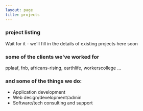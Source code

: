 ```yaml
---
layout: page
title: projects
---
```


### project listing
Wait for it - we'll fill in the details of existing projects here soon

### some of the clients we've worked for
pplaaf, fnb, africans-rising, earthlife, workerscollege ...

### and some of the things we do:
* Application development 
* Web design/development/admin
* Software/tech consulting and support